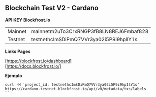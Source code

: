 ## Blockchain Test V2 - Cardano

**API KEY Blockfrost.io**

<table>

<tr>
    <td> Mainnet </td>
    <td> mainnetm2uTo3CrxRNGP3fB8LN8REJ6Fmbaf828 </td>
</tr>
<tr>
    <td> Testnet </td>
    <td> testnethcImSDiPmQ7VVr3ya02i5P9i9hpIlY1s
    </td>
</tr>

</table>


**Links Pages**

[https://blockfrost.io/dashboard] <br>
[https://docs.blockfrost.io/]

**Ejemplo**

```
curl -H 'project_id: testnethcImSDiPmQ7VVr3ya02i5P9i9hpIlY1s' https://cardano-testnet.blockfrost.io/api/v0/metadata/txs/labels
``


